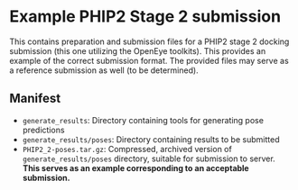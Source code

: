 # Example PHIP2 Stage 2 submission

This contains preparation and submission files for a PHIP2 stage 2 docking submission (this one utilizing the OpenEye toolkits). This provides an example of the correct submission format. The provided files may serve as a reference submission as well (to be determined).


## Manifest

- `generate_results`: Directory containing tools for generating pose predictions
- `generate_results/poses`: Directory containing results to be submitted
- `PHIP2_2-poses.tar.gz`: Compressed, archived version of `generate_results/poses` directory, suitable for submission to server. **This serves as an example corresponding to an acceptable submission.**
